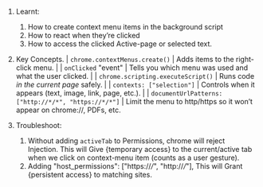 1. Learnt:
   1. How to create context menu items in the background script
   2. How to react when they’re clicked
   3. How to access the clicked Active-page or selected text.

2. Key Concepts.
| `chrome.contextMenus.create()`                       | Adds items to the right-click menu.                       |
| `onClicked` "event"                                  | Tells you which menu was used and what the user clicked.  |
| `chrome.scripting.executeScript()`                   | Runs code *in the current page* safely.                   |
| `contexts: ["selection"]`                            | Controls when it appears (text, image, link, page, etc.). |
| `documentUrlPatterns: ["http://*/*", "https://*/*"]` | Limit the menu to http/https so it won’t appear on chrome://, PDFs, etc.

3. Troubleshoot:
   1. Without adding `activeTab` to Permissions, chrome will reject Injection.
        This will Give {temporary access} to the current/active tab 
        when we click on context-menu item (counts as a user gesture).
   2. Adding "host_permissions": ["https://*/*", "http://*/*"], 
        This will Grant {persistent access} to matching sites.